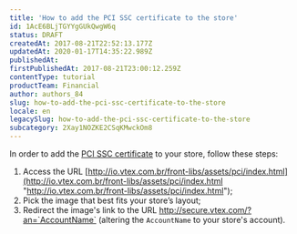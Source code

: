 ```yaml
---
title: 'How to add the PCI SSC certificate to the store'
id: 1AcE6BLjTGYYgGUkQwgW6q
status: DRAFT
createdAt: 2017-08-21T22:52:13.177Z
updatedAt: 2020-01-17T14:35:22.989Z
publishedAt: 
firstPublishedAt: 2017-08-21T23:00:12.259Z
contentType: tutorial
productTeam: Financial
author: authors_84
slug: how-to-add-the-pci-ssc-certificate-to-the-store
locale: en
legacySlug: how-to-add-the-pci-ssc-certificate-to-the-store
subcategory: 2Xay1NOZKE2CSqKMwckOm8
---
```


In order to add the [PCI SSC certificate](https://www.help.vtex.com/en/faq/what-is-the-pci-ssc) to your store, follow these steps:

1. Access the URL [http://io.vtex.com.br/front-libs/assets/pci/index.html](http://io.vtex.com.br/front-libs/assets/pci/index.html "http://io.vtex.com.br/front-libs/assets/pci/index.html");
2. Pick the image that best fits your store&#8217;s layout;
3. Redirect the image's link to the URL http://secure.vtex.com/?an=`AccountName` (altering the `AccountName` to your store's account).
